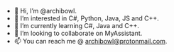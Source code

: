 - 👋 Hi, I’m @archibowl.
- 👀 I’m interested in C#, Python, Java, JS and C++.
- 🌱 I’m currently learning C#, Java and C++.
- 💞️ I’m looking to collaborate on MyAssistant.
- 📫 You can reach me @ archibowl@protonmail.com.
